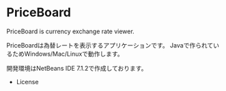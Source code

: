 PriceBoard
==========

PriceBoard is currency exchange rate viewer.

PriceBoardは為替レートを表示するアプリケーションです。
Javaで作られているためWindows/Mac/Linuxで動作します。

開発環境はNetBeans IDE 7.1.2で作成しております。

* License
